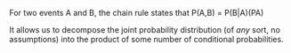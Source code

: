 For two events A and B, the chain rule states that
P(A,B) = P(B|A)(PA)

It allows us to decompose the joint probability distribution (of *any* sort, no assumptions) into the product of some number of conditional probabilities.